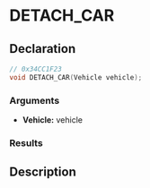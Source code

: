 # DETACH_CAR

## Declaration
```cpp
// 0x34CC1F23
void DETACH_CAR(Vehicle vehicle);
```

### Arguments
- **Vehicle:** vehicle

### Results

## Description
